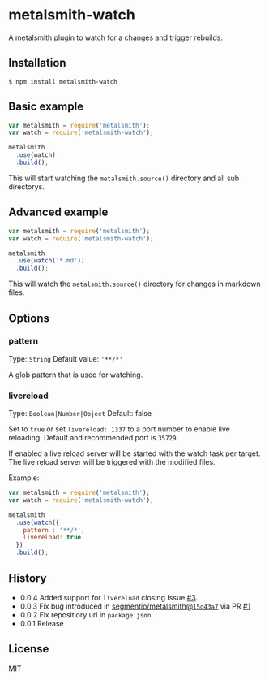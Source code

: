 # metalsmith-watch

  A metalsmith plugin to watch for a changes and trigger rebuilds.

## Installation

    $ npm install metalsmith-watch

## Basic example 

```js
var metalsmith = require('metalsmith');
var watch = require('metalsmith-watch');

metalsmith
  .use(watch)
  .build();
```

This will start watching the `metalsmith.source()` directory and all sub directorys.

## Advanced example

```js
var metalsmith = require('metalsmith');
var watch = require('metalsmith-watch');

metalsmith
  .use(watch('*.md'))
  .build();
```

This will watch the `metalsmith.source()` directory for changes in markdown files. 

## Options

### pattern 
Type: `String`
Default value: `'**/*'`

A glob pattern that is used for watching.

### livereload
Type: `Boolean|Number|Object`
Default: false

Set to `true` or set `livereload: 1337` to a port number to enable live reloading. Default and recommended port is `35729`.

If enabled a live reload server will be started with the watch task per target. The live reload server will be triggered with the modified files.

Example:
```js
var metalsmith = require('metalsmith');
var watch = require('metalsmith-watch');

metalsmith
  .use(watch({
    pattern : '**/*',
    livereload: true
  })
  .build();
```

## History
  
  * 0.0.4 Added support for `livereload` closing Issue [#3](../../issues/3).
  * 0.0.3 Fix bug introduced in [segmentio/metalsmith@`15d43a7`](https://github.com/segmentio/metalsmith/commit/15d43a77734067f2f958ad198884d06dde5ac15f) via PR [#1](../../pull/1)
  * 0.0.2 Fix repositiory url in `package.json`
  * 0.0.1 Release 

## License

  MIT